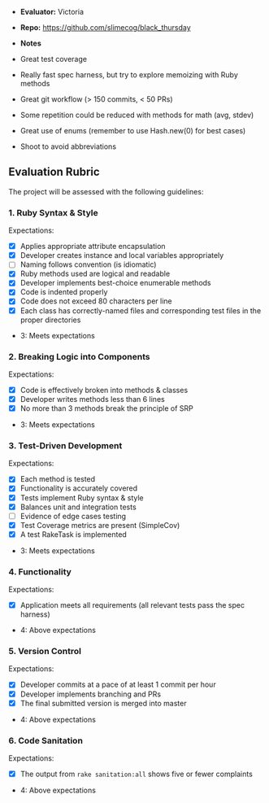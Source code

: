 * **Evaluator:** Victoria
* **Repo:** https://github.com/slimecog/black_thursday
* **Notes**

* Great test coverage
* Really fast spec harness, but try to explore memoizing with Ruby methods
* Great git workflow (> 150 commits, < 50 PRs)
* Some repetition could be reduced with methods for math (avg, stdev)
* Great use of enums (remember to use Hash.new(0) for best cases)
* Shoot to avoid abbreviations

## Evaluation Rubric

The project will be assessed with the following guidelines:

### 1. Ruby Syntax & Style

Expectations: 

- [x] Applies appropriate attribute encapsulation  
- [x] Developer creates instance and local variables appropriately
- [ ] Naming follows convention (is idiomatic)
- [x] Ruby methods used are logical and readable  
- [x] Developer implements best-choice enumerable methods
- [x] Code is indented properly
- [x] Code does not exceed 80 characters per line
- [x] Each class has correctly-named files and corresponding test files in the proper directories

* 3: Meets expectations

### 2. Breaking Logic into Components

Expectations: 

- [x] Code is effectively broken into methods & classes 
- [x] Developer writes methods less than 6 lines 
- [x] No more than 3 methods break the principle of SRP 

* 3: Meets expectations

### 3. Test-Driven Development

Expectations: 

- [x] Each method is tested  
- [x] Functionality is accurately covered
- [x] Tests implement Ruby syntax & style   
- [x] Balances unit and integration tests 
- [ ] Evidence of edge cases testing 
- [x] Test Coverage metrics are present (SimpleCov)
- [x] A test RakeTask is implemented

* 3: Meets expectations

### 4. Functionality

Expectations: 

- [x] Application meets all requirements (all relevant tests pass the spec harness)

* 4: Above expectations

### 5. Version Control

Expectations: 

- [x] Developer commits at a pace of at least 1 commit per hour
- [x] Developer implements branching and PRs
- [x] The final submitted version is merged into master

* 4: Above expectations

### 6. Code Sanitation

Expectations: 

- [x] The output from `rake sanitation:all` shows five or fewer complaints

* 4: Above expectations
